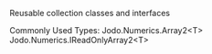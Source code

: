 ﻿Reusable collection classes and interfaces

Commonly Used Types:
Jodo.Numerics.Array2&lt;T&gt;
Jodo.Numerics.IReadOnlyArray2&lt;T&gt;